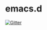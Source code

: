 # emacs.d

[![Gitter](https://badges.gitter.im/wolkins/emacs.d.svg)](https://gitter.im/wolkins/emacs.d?utm_source=badge&utm_medium=badge&utm_campaign=pr-badge&utm_content=badge)